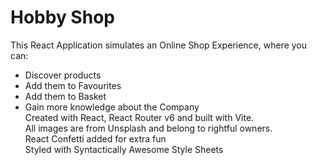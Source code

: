 # Hobby Shop
This React Application simulates an Online Shop Experience, where you can:
 - Discover products
 - Add them to Favourites
 - Add them to Basket
 - Gain more knowledge about the Company <br/>
Created with React, React Router v6 and built with Vite. <br/>
All images are from Unsplash and belong to rightful owners.  <br/>
React Confetti added for extra fun  <br/>
Styled with Syntactically Awesome Style Sheets

